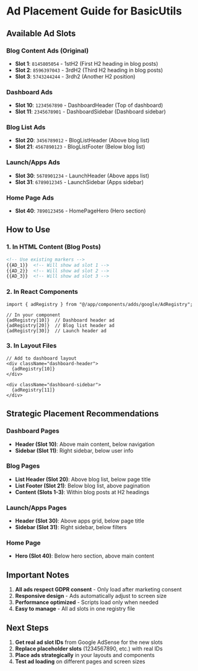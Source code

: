 # Ad Placement Guide for BasicUtils

## **Available Ad Slots**

### **Blog Content Ads (Original)**
- **Slot 1**: `8145805054` - 1stH2 (First H2 heading in blog posts)
- **Slot 2**: `8596397043` - 3rdH2 (Third H2 heading in blog posts)  
- **Slot 3**: `5743244244` - 3rdh2 (Another H2 position)

### **Dashboard Ads**
- **Slot 10**: `1234567890` - DashboardHeader (Top of dashboard)
- **Slot 11**: `2345678901` - DashboardSidebar (Dashboard sidebar)

### **Blog List Ads**
- **Slot 20**: `3456789012` - BlogListHeader (Above blog list)
- **Slot 21**: `4567890123` - BlogListFooter (Below blog list)

### **Launch/Apps Ads**
- **Slot 30**: `5678901234` - LaunchHeader (Above apps list)
- **Slot 31**: `6789012345` - LaunchSidebar (Apps sidebar)

### **Home Page Ads**
- **Slot 40**: `7890123456` - HomePageHero (Hero section)

## **How to Use**

### **1. In HTML Content (Blog Posts)**
```html
<!-- Use existing markers -->
{{AD_1}}  <!-- Will show ad slot 1 -->
{{AD_2}}  <!-- Will show ad slot 2 -->
{{AD_3}}  <!-- Will show ad slot 3 -->
```

### **2. In React Components**
```tsx
import { adRegistry } from "@/app/components/adds/google/AdRegistry";

// In your component
{adRegistry[10]}  // Dashboard header ad
{adRegistry[20]}  // Blog list header ad
{adRegistry[30]}  // Launch header ad
```

### **3. In Layout Files**
```tsx
// Add to dashboard layout
<div className="dashboard-header">
  {adRegistry[10]}
</div>

<div className="dashboard-sidebar">
  {adRegistry[11]}
</div>
```

## **Strategic Placement Recommendations**

### **Dashboard Pages**
- **Header (Slot 10)**: Above main content, below navigation
- **Sidebar (Slot 11)**: Right sidebar, below user info

### **Blog Pages**
- **List Header (Slot 20)**: Above blog list, below page title
- **List Footer (Slot 21)**: Below blog list, above pagination
- **Content (Slots 1-3)**: Within blog posts at H2 headings

### **Launch/Apps Pages**
- **Header (Slot 30)**: Above apps grid, below page title
- **Sidebar (Slot 31)**: Right sidebar, below filters

### **Home Page**
- **Hero (Slot 40)**: Below hero section, above main content

## **Important Notes**

1. **All ads respect GDPR consent** - Only load after marketing consent
2. **Responsive design** - Ads automatically adjust to screen size
3. **Performance optimized** - Scripts load only when needed
4. **Easy to manage** - All ad slots in one registry file

## **Next Steps**

1. **Get real ad slot IDs** from Google AdSense for the new slots
2. **Replace placeholder slots** (1234567890, etc.) with real IDs
3. **Place ads strategically** in your layouts and components
4. **Test ad loading** on different pages and screen sizes 